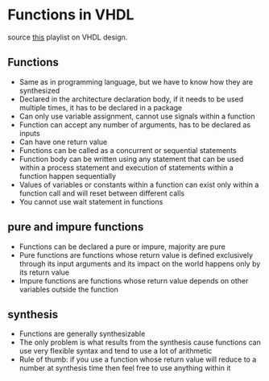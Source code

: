 # Functions in VHDL
source [this](https://www.youtube.com/playlist?list=PLyWAP9QBe16p2HXVcyEgGAFicXJI797jK) playlist on VHDL design.

## Functions 
- Same as in programming language,  but we have to know how they are synthesized
- Declared in the architecture declaration body, if it needs to be used multiple times, it has to be declared in a package
- Can only use variable assignment, cannot use signals within a function
- Function can accept any number of arguments, has to be declared as inputs
- Can have one return value 
- Functions can be called as a concurrent or sequential statements
- Function body can be written using any statement that can be used within a process statement and execution of statements within a function happen sequentially
- Values of variables or constants within a function can exist only within a function call and will reset between different calls
- You cannot use wait statement in functions


## pure and impure functions 
- Functions can be declared a pure or impure, majority are pure
- Pure functions are functions whose return value is defined exclusively through its input arguments and its impact on the world happens only by its return value
- Impure functions are functions whose return value depends on other variables outside the function 
  

## synthesis
- Functions are generally synthesizable
- The only problem is what results from the synthesis cause functions can use very flexible syntax and tend to use a lot of arithmetic 
- Rule of thumb: if you use a function whose return value will reduce to a number at synthesis time then feel free to use anything within it 